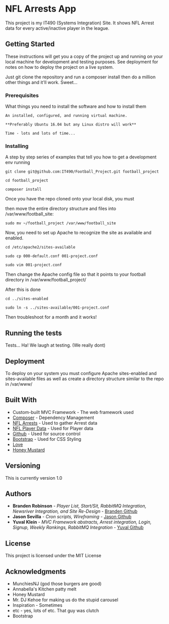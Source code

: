 # NFL Arrests App

This project is my IT490 (Systems Integration) Site. 
It shows NFL Arrest data for every active/inactive player in the league.

## Getting Started

These instructions will get you a copy of the project up and running on your local machine for development and testing purposes.
See deployment for notes on how to deploy the project on a live system.

Just git clone the repository and run a composer install then do a million other things and it'll work. Sweet...

### Prerequisites

What things you need to install the software and how to install them

```
An installed, configured, and running virtual machine. 

**Preferably Ubuntu 16.04 but any Linux distro will work**

Time - lots and lots of time...
```

### Installing

A step by step series of examples that tell you how to get a development env running

```
git clone git@github.com:IT490/Football_Project.git football_project

cd football_project

composer install
```
Once you have the repo cloned onto your local disk, you must

then move the entire directory structure and files into /var/www/football_site:

```
sudo mv ~/football_project /var/www/football_site

```
Now, you need to set up Apache to recognize the site as available and enabled. 

```
cd /etc/apache2/sites-available

sudo cp 000-default.conf 001-project.conf

sudo vim 001-project.conf
```

Then change the Apache config file so that it points to your football directory in /var/www/football_project/

After this is done

```
cd ../sites-enabled

sudo ln -s ../sites-available/001-project.conf
```

Then troubleshoot for a month and it works!

## Running the tests

Tests... Ha! We laugh at testing. (We really dont)

## Deployment

To deploy on your system you must configure Apache sites-enabled and sites-available files
as well as create a directory structure similar to the repo in /var/www/

## Built With

* Custom-built MVC Framework - The web framework used
* [Composer](https://www.composer.com) - Dependency Management
* [NFL Arrests](https://www.nflarrests.com/api/) - Used to gather Arrest data
* [NFL Player Data](http://developer.fantasydata.com/docs) - Used for Player data
* [Github](http://www.github.com) - Used for source control
* [Bootstrap](http://www.bootstrap.com) - Used for CSS Styling
* [Love](http://www.google.com)
* [Honey Mustard](http://www.heinz.com)

## Versioning

This is currently version 1.0

## Authors

* **Branden Robinson** - *Player List, Start/Sit, RabbitMQ Integration, Newsriver Integration, and Site Re-Design* - [Branden Github](https://github.com/br66)
* **Jason Sevilla** - *Cron scripts, Wireframing* - [Jason Github](https://github.com/js296)
* **Yuval Klein** - *MVC Framework abstracts, Arrest integration, Login, Signup, Weekly Rankings, RabbitMQ Integration* - [Yuval Github](https://github.com/yk92)

## License

This project is licensed under the MIT License

## Acknowledgments

* MunchiesNJ (god those burgers are good)
* Annabella's Kitchen patty melt
* Honey Mustard
* Mr. DJ Kehoe for making us do the stupid carousel
* Inspiration - Sometimes
* etc - yes, lots of etc. That guy was clutch
* Bootstrap 

